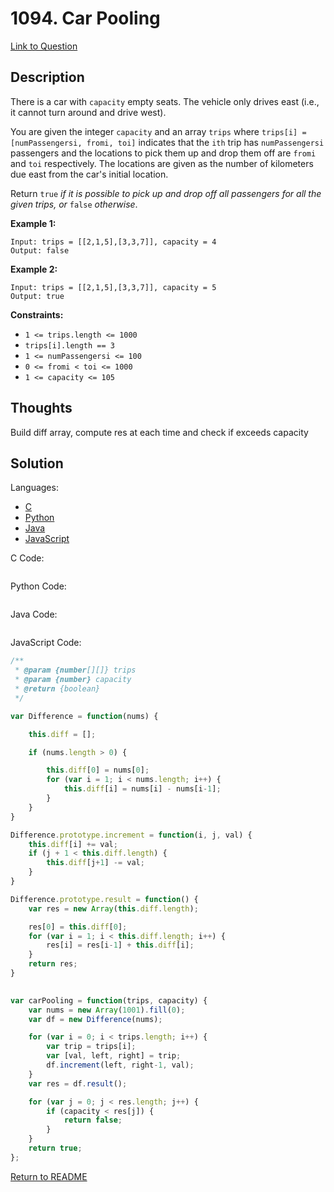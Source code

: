 # 1094. Car Pooling

[Link to Question](https://leetcode.com/problems/car-pooling/description/)



## Description

There is a car with `capacity` empty seats. The vehicle only drives east (i.e., it cannot turn around and drive west).

You are given the integer `capacity` and an array `trips` where `trips[i] = [numPassengersi, fromi, toi]` indicates that the `ith` trip has `numPassengersi` passengers and the locations to pick them up and drop them off are `fromi` and `toi` respectively. The locations are given as the number of kilometers due east from the car's initial location.

Return `true` *if it is possible to pick up and drop off all passengers for all the given trips, or* `false` *otherwise*.

 

**Example 1:**

```
Input: trips = [[2,1,5],[3,3,7]], capacity = 4
Output: false
```

**Example 2:**

```
Input: trips = [[2,1,5],[3,3,7]], capacity = 5
Output: true
```

 

**Constraints:**

- `1 <= trips.length <= 1000`
- `trips[i].length == 3`
- `1 <= numPassengersi <= 100`
- `0 <= fromi < toi <= 1000`
- `1 <= capacity <= 105`



## Thoughts

Build diff array, compute res at each time and check if exceeds capacity



## Solution

Languages:

- [C](#C)
- [Python](#python)
- [Java](#java)
- [JavaScript](#JavaScript)

<div id="C"></div>C Code:

```C

```

<div id="python"></div>Python Code:

```python

```

<div id="java"></div>Java Code:

```java

```

<div id="javascript"></div>JavaScript Code:

```javascript
/**
 * @param {number[][]} trips
 * @param {number} capacity
 * @return {boolean}
 */

var Difference = function(nums) {

    this.diff = [];

    if (nums.length > 0) {

        this.diff[0] = nums[0];
        for (var i = 1; i < nums.length; i++) {
            this.diff[i] = nums[i] - nums[i-1];
        }
    }
}

Difference.prototype.increment = function(i, j, val) {
    this.diff[i] += val;
    if (j + 1 < this.diff.length) {
        this.diff[j+1] -= val;
    }
}

Difference.prototype.result = function() {
    var res = new Array(this.diff.length);

    res[0] = this.diff[0];
    for (var i = 1; i < this.diff.length; i++) {
        res[i] = res[i-1] + this.diff[i];
    }
    return res;
}

 
var carPooling = function(trips, capacity) {
    var nums = new Array(1001).fill(0);
    var df = new Difference(nums);

    for (var i = 0; i < trips.length; i++) {
        var trip = trips[i];
        var [val, left, right] = trip;
        df.increment(left, right-1, val);
    }
    var res = df.result();

    for (var j = 0; j < res.length; j++) {
        if (capacity < res[j]) {
            return false;
        }
    }
    return true;
};
```

[Return to README](./../README.md)

